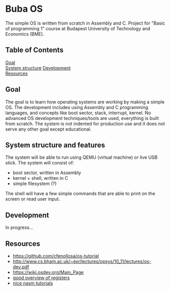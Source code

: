 # Buba OS

The simple OS is written from scratch in Assembly and C. Project for "Basic of programming 1" course at Budapest University of Technology and Economics (BME).

## Table of Contents

[Goal](#goal)  
[System structure](#structure)
[Development](#dev)  
[Resources](#resources)

## Goal

The goal is to learn how operating systems are working by making a simple OS.
The development includes using Assembly and C programming languages, and concepts like boot sector, stack, interrupt, kernel. No advanced OS development techniques/tools are used, everything is built from scratch. The system is not indented for production use and it does not serve any other goal except educational.

<a name="structure"/>

## System structure and features

The system will be able to run using QEMU (virtual machine) or live USB stick. The system will consist of:

- boot sector, written in Assembly
- kernel + shell, written in C
- simple filesystem (?)

The shell will have a few simple commands that are able to print on the screen or read user input.

<a name="dev"/>

## Development

In progress...

<a name="resources"/>

## Resources

- https://github.com/cfenollosa/os-tutorial
- http://www.cs.bham.ac.uk/~exr/lectures/opsys/10_11/lectures/os-dev.pdf
- https://wiki.osdev.org/Main_Page
- [good overview of registers](https://wiki.skullsecurity.org/Registers)
- [nice nasm tutorials](https://cs.lmu.edu/~ray/notes/nasmtutorial/)
